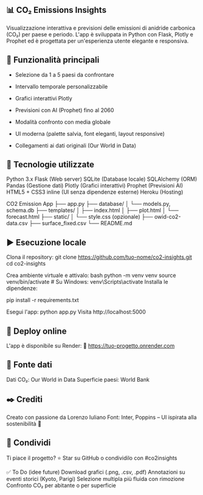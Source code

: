 ## 📊 CO₂ Emissions Insights
Visualizzazione interattiva e previsioni delle emissioni di anidride carbonica (CO₂) per paese e periodo. L'app è sviluppata in Python con Flask, Plotly e Prophet ed è progettata per un'esperienza utente elegante e responsiva.

## 🚀 Funzionalità principali
- Selezione da 1 a 5 paesi da confrontare

- Intervallo temporale personalizzabile

- Grafici interattivi Plotly

- Previsioni con AI (Prophet) fino al 2060

- Modalità confronto con media globale

- UI moderna (palette salvia, font eleganti, layout responsive)

- Collegamenti ai dati originali (Our World in Data)


## 🧰 Tecnologie utilizzate
Python 3.x
Flask (Web server)
SQLite (Database locale)
SQLAlchemy (ORM)
Pandas (Gestione dati)
Plotly (Grafici interattivi)
Prophet (Previsioni AI)
HTML5 + CSS3 inline (UI senza dipendenze esterne)
Heroku (Hosting)


CO2 Emission App
├── app.py
├── database/
│   └── models.py, schema.db
├── templates/
│   ├── index.html
│   ├── plot.html
│   └── forecast.html
├── static/
│   └── style.css (opzionale)
├── owid-co2-data.csv
├── surface_fixed.csv
└── README.md

## ▶️ Esecuzione locale
Clona il repository:
git clone https://github.com/tuo-nome/co2-insights.git
cd co2-insights

Crea ambiente virtuale e attivalo:
bash
python -m venv venv
source venv/bin/activate  # Su Windows: venv\Scripts\activate
Installa le dipendenze:

pip install -r requirements.txt

Esegui l'app:
python app.py
Visita http://localhost:5000


## 🚀 Deploy online
L'app è disponibile su Render:
🔗 https://tuo-progetto.onrender.com


## 📄 Fonte dati
Dati CO₂: Our World in Data
Superficie paesi: World Bank

## ✒️ Crediti
Creato con passione da Lorenzo Iuliano
Font: Inter, Poppins – UI ispirata alla sostenibilità 🌿

## 📢 Condividi
Ti piace il progetto?
⭐ Star su GitHub o condividilo con #co2insights


✅ To Do (idee future)
Download grafici (.png, .csv, .pdf)
Annotazioni su eventi storici (Kyoto, Parigi)
Selezione multipla più fluida con rimozione
Confronto CO₂ per abitante o per superficie

